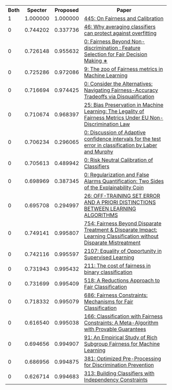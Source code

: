 <html><table><tr>
<th>Both</th>
<th>Specter</th>
<th>Proposed</th>
<th>Paper</th>
</tr>
<tr>
<td>1</td>
<td>1.000000</td>
<td>1.000000</td>
<td><a href="https://www.semanticscholar.org/paper/f4615ae853fa0e8effbc5b36f7455c43520345aa">445: On Fairness and Calibration</a></td>
</tr>
<tr>
<td>0</td>
<td>0.744202</td>
<td>0.337736</td>
<td><a href="https://www.semanticscholar.org/paper/98e960674cf33dc480f1adb2120f420915ab96f8">46: Why averaging classifiers can protect against overfitting</a></td>
</tr>
<tr>
<td>0</td>
<td>0.726148</td>
<td>0.955632</td>
<td><a href="https://www.semanticscholar.org/paper/6a03b29b3e4402a810a2a24949b12f017f778fef">0: Fairness Beyond Non-discrimination : Feature Selection for Fair Decision Making ∗</a></td>
</tr>
<tr>
<td>0</td>
<td>0.725286</td>
<td>0.972086</td>
<td><a href="https://www.semanticscholar.org/paper/bc850f42364e714c3e2516d913c4b4cf01332677">9: The zoo of Fairness metrics in Machine Learning</a></td>
</tr>
<tr>
<td>0</td>
<td>0.716694</td>
<td>0.974425</td>
<td><a href="https://www.semanticscholar.org/paper/56eab2de3b3f22e2ec63fb076968ea2e6e589513">0: Consider the Alternatives: Navigating Fairness-Accuracy Tradeoffs via Disqualification</a></td>
</tr>
<tr>
<td>0</td>
<td>0.710674</td>
<td>0.968397</td>
<td><a href="https://www.semanticscholar.org/paper/2bc7a72795b692c4ac3175e6b55f2ffe3a4bfe1b">25: Bias Preservation in Machine Learning: The Legality of Fairness Metrics Under EU Non-Discrimination Law</a></td>
</tr>
<tr>
<td>0</td>
<td>0.706234</td>
<td>0.296065</td>
<td><a href="https://www.semanticscholar.org/paper/67824061957b3f5f5b35309fa78565a8a3bd34dd">0: Discussion of Adaptive confidence intervals for the test error in classification by Laber and Murphy</a></td>
</tr>
<tr>
<td>0</td>
<td>0.705613</td>
<td>0.489942</td>
<td><a href="https://www.semanticscholar.org/paper/0b2b1f0f78263acbd9048aaf17211cddc1c1f9f8">0: Risk Neutral Calibration of Classifiers</a></td>
</tr>
<tr>
<td>0</td>
<td>0.698969</td>
<td>0.387345</td>
<td><a href="https://www.semanticscholar.org/paper/0bde7e21172b7eace9bd86925c665cae30be1f4d">0: Regularization and False Alarms Quantification: Two Sides of the Explainability Coin</a></td>
</tr>
<tr>
<td>0</td>
<td>0.695708</td>
<td>0.294997</td>
<td><a href="https://www.semanticscholar.org/paper/646b3c7184df0d4617463dc3f428ff8a11d1c2a9">26: OFF-TRAINING SET ERROR AND A PRIORI DISTINCTIONS BETWEEN LEARNING ALGORITHMS</a></td>
</tr>
<tr>
<td>0</td>
<td>0.749141</td>
<td>0.995807</td>
<td><a href="https://www.semanticscholar.org/paper/5fb808edfaae574ee7f4553ad7090ca1fed9b585">754: Fairness Beyond Disparate Treatment & Disparate Impact: Learning Classification without Disparate Mistreatment</a></td>
</tr>
<tr>
<td>0</td>
<td>0.742116</td>
<td>0.995597</td>
<td><a href="https://www.semanticscholar.org/paper/d42b11ce90c9c69a20ed015b73dc33e0e4100a7b">2107: Equality of Opportunity in Supervised Learning</a></td>
</tr>
<tr>
<td>0</td>
<td>0.731943</td>
<td>0.995432</td>
<td><a href="https://www.semanticscholar.org/paper/9d55b5fc3f3b92324f4a9c46d5b66d11895ba565">211: The cost of fairness in binary classification</a></td>
</tr>
<tr>
<td>0</td>
<td>0.731699</td>
<td>0.995409</td>
<td><a href="https://www.semanticscholar.org/paper/19cb02117084b023c28da2fb356679806a299890">518: A Reductions Approach to Fair Classification</a></td>
</tr>
<tr>
<td>0</td>
<td>0.718332</td>
<td>0.995079</td>
<td><a href="https://www.semanticscholar.org/paper/4c64ee852f082f8f4e0113cfc1302b34e31539a2">686: Fairness Constraints: Mechanisms for Fair Classification</a></td>
</tr>
<tr>
<td>0</td>
<td>0.616540</td>
<td>0.995038</td>
<td><a href="https://www.semanticscholar.org/paper/95e920c2ba4ed19e462d42b2802536a5b35b796b">166: Classification with Fairness Constraints: A Meta-Algorithm with Provable Guarantees</a></td>
</tr>
<tr>
<td>0</td>
<td>0.694656</td>
<td>0.994907</td>
<td><a href="https://www.semanticscholar.org/paper/2e2e9b6b88fcef57b8093becb28aa1af8f094c5e">91: An Empirical Study of Rich Subgroup Fairness for Machine Learning</a></td>
</tr>
<tr>
<td>0</td>
<td>0.686956</td>
<td>0.994875</td>
<td><a href="https://www.semanticscholar.org/paper/1f9af2cb595bb283bbd5076e96128a612809e233">381: Optimized Pre-Processing for Discrimination Prevention</a></td>
</tr>
<tr>
<td>0</td>
<td>0.626714</td>
<td>0.994683</td>
<td><a href="https://www.semanticscholar.org/paper/595538decb1228a9fbeb0a1df3581c64dea95dd7">313: Building Classifiers with Independency Constraints</a></td>
</tr>
</table></html>
